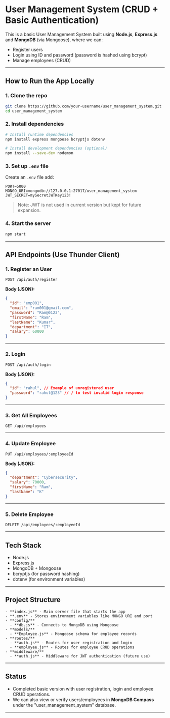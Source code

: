 # User Management System (CRUD + Basic Authentication)

This is a basic User Management System built using **Node.js**, **Express.js** and **MongoDB** (via Mongoose), where we can:
-  Register users
-  Login using ID and password (password is hashed using bcrypt)
-  Manage employees (CRUD)

---

##  How to Run the App Locally

### 1. Clone the repo
```bash
git clone https://github.com/your-username/user_management_system.git
cd user_management_system
```

### 2. Install dependencies
```bash
# Install runtime dependencies
npm install express mongoose bcryptjs dotenv

# Install development dependencies (optional)
npm install --save-dev nodemon
```

### 3. Set up `.env` file
Create an `.env` file add:
```env
PORT=5000
MONGO_URI=mongodb://127.0.0.1:27017/user_management_system
JWT_SECRET=mySecretJWTKey123!
```

> Note: JWT is not used in current version but kept for future expansion.

### 4. Start the server
```bash
npm start
```

---

##  API Endpoints (Use Thunder Client)

###  1. Register an User
```
POST /api/auth/register
```
**Body (JSON):**
```json
{
  "id": "emp001",
  "email": "ram001@gmail.com",
  "password": "Ram@0123",
  "firstName": "Ram",
  "lastName": "Kumar",
  "department": "IT",
  "salary": 60000
}
```

---

###  2. Login
```
POST /api/auth/login
```
**Body (JSON):**
```json
{
  "id": "rahul", // Example of unregistered user
  "password": "rahul@123" // / to test invalid login response
}
```

---

###  3. Get All Employees
```
GET /api/employees
```

---

###  4. Update Employee
```
PUT /api/employees/:employeeId
```
**Body (JSON):**
```json
{
  "department": "Cybersecurity",
  "salary": 70000,
  "firstName": "Ram",
  "lastName": "K"
}

```

---

###  5. Delete Employee
```
DELETE /api/employees/:employeeId
```

---

##  Tech Stack

- Node.js
- Express.js
- MongoDB + Mongoose
- bcryptjs (for password hashing)
- dotenv (for environment variables)

---

##  Project Structure

```
- **index.js** - Main server file that starts the app
- **.env** - Stores environment variables like MONGO URI and port
- **config/**
  - **db.js** - Connects to MongoDB using Mongoose
- **models/**
  - **Employee.js** - Mongoose schema for employee records
- **routes/**
  - **auth.js** - Routes for user registration and login
  - **employee.js** - Routes for employee CRUD operations
- **middleware/**
  - **auth.js** - Middleware for JWT authentication (future use)
```

---

##  Status

 - Completed basic version with user registration, login and employee CRUD operations.
 - We can also view or verify users/employees in **MongoDB Compass** under the "user_management_system" database.

---
